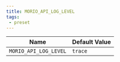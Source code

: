 ```yaml
---
title: MORIO_API_LOG_LEVEL
tags: 
 - preset
---
```





<!-- MORIO_AUTO_GENERATED_CONTENT_STARTS - Manual changes made below will be overwritten -->
| Name | Default Value |
|------|---------------|
| `MORIO_API_LOG_LEVEL` | `trace` |
<!-- MORIO_AUTO_GENERATED_CONTENT_ENDS - Manual changes made above will be overwritten -->
